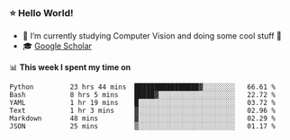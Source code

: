 ### ⭐️ Hello World!

<!--
**hologerry/hologerry** is a ✨ _special_ ✨ repository because its `README.md` (this file) appears on your GitHub profile.

Here are some ideas to get you started:

- 🔭 I’m currently working and studying on Computer Vision
- 🌱 I’m currently learning at Peking University
- 💬 Ask me about 
- 📫 How to reach me: E-mail
- 😄 Pronouns: he/his
- ⚡ Fun fact: Music is the Power
-->


- 🔭 I’m currently studying Computer Vision and doing some cool stuff 🤖
- 🎓 [Google Scholar](https://scholar.google.com/citations?user=3ykqW9wAAAAJ&hl=en)


📊 **This week I spent my time on**

<!--START_SECTION:waka-->

```text
Python         23 hrs 44 mins  ████████████████▓░░░░░░░░   66.61 %
Bash           8 hrs 5 mins    █████▓░░░░░░░░░░░░░░░░░░░   22.72 %
YAML           1 hr 19 mins    █░░░░░░░░░░░░░░░░░░░░░░░░   03.72 %
Text           1 hr 3 mins     ▓░░░░░░░░░░░░░░░░░░░░░░░░   02.96 %
Markdown       48 mins         ▓░░░░░░░░░░░░░░░░░░░░░░░░   02.29 %
JSON           25 mins         ▒░░░░░░░░░░░░░░░░░░░░░░░░   01.17 %
```

<!--END_SECTION:waka-->
